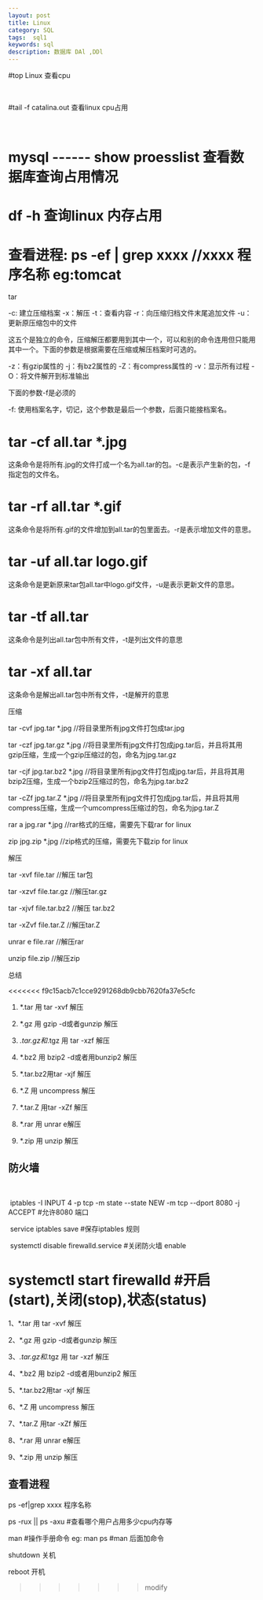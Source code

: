 ```yaml
---
layout: post
title: Linux
category: SQL
tags:  sql1
keywords: sql
description: 数据库 DAl ,DDl
---
```



#top 
	Linux 查看cpu 

​	

#tail -f catalina.out 
	查看linux cpu占用 

​	
# mysql ------  show proesslist 查看数据库查询占用情况 


# df -h 查询linux 内存占用



# 查看进程:   ps -ef | grep xxxx    //xxxx 程序名称 eg:tomcat 


tar

-c: 建立压缩档案
-x：解压
-t：查看内容
-r：向压缩归档文件末尾追加文件
-u：更新原压缩包中的文件

这五个是独立的命令，压缩解压都要用到其中一个，可以和别的命令连用但只能用其中一个。下面的参数是根据需要在压缩或解压档案时可选的。

-z：有gzip属性的
-j：有bz2属性的
-Z：有compress属性的
-v：显示所有过程
-O：将文件解开到标准输出

下面的参数-f是必须的

-f: 使用档案名字，切记，这个参数是最后一个参数，后面只能接档案名。

# tar -cf all.tar *.jpg
这条命令是将所有.jpg的文件打成一个名为all.tar的包。-c是表示产生新的包，-f指定包的文件名。

# tar -rf all.tar *.gif
这条命令是将所有.gif的文件增加到all.tar的包里面去。-r是表示增加文件的意思。

# tar -uf all.tar logo.gif
这条命令是更新原来tar包all.tar中logo.gif文件，-u是表示更新文件的意思。

# tar -tf all.tar
这条命令是列出all.tar包中所有文件，-t是列出文件的意思

# tar -xf all.tar
这条命令是解出all.tar包中所有文件，-t是解开的意思

压缩

tar -cvf jpg.tar *.jpg //将目录里所有jpg文件打包成tar.jpg 

tar -czf jpg.tar.gz *.jpg   //将目录里所有jpg文件打包成jpg.tar后，并且将其用gzip压缩，生成一个gzip压缩过的包，命名为jpg.tar.gz

 tar -cjf jpg.tar.bz2 *.jpg //将目录里所有jpg文件打包成jpg.tar后，并且将其用bzip2压缩，生成一个bzip2压缩过的包，命名为jpg.tar.bz2

tar -cZf jpg.tar.Z *.jpg   //将目录里所有jpg文件打包成jpg.tar后，并且将其用compress压缩，生成一个umcompress压缩过的包，命名为jpg.tar.Z

rar a jpg.rar *.jpg //rar格式的压缩，需要先下载rar for linux

zip jpg.zip *.jpg //zip格式的压缩，需要先下载zip for linux

解压

tar -xvf file.tar //解压 tar包

tar -xzvf file.tar.gz //解压tar.gz

tar -xjvf file.tar.bz2   //解压 tar.bz2

tar -xZvf file.tar.Z   //解压tar.Z

unrar e file.rar //解压rar

unzip file.zip //解压zip

总结

<<<<<<< f9c15acb7c1cce9291268db9cbb7620fa37e5cfc
1. *.tar 用 tar -xvf 解压


1. *.gz 用 gzip -d或者gunzip 解压
2. *.tar.gz和*.tgz 用 tar -xzf 解压
3. *.bz2 用 bzip2 -d或者用bunzip2 解压
4. *.tar.bz2用tar -xjf 解压
5. *.Z 用 uncompress 解压
6. *.tar.Z 用tar -xZf 解压
7. *.rar 用 unrar e解压
8. *.zip 用 unzip 解压





## 防火墙

​	

​	iptables -I INPUT 4 -p tcp -m state --state NEW -m tcp --dport 8080 -j ACCEPT #允许8080 端口

​	service iptables save #保存iptables 规则



​	systemctl disable firewalld.service  #关闭防火墙 enable

​	 systemctl start firewalld  #开启(start),关闭(stop),状态(status)
=======
1、*.tar 用 tar -xvf 解压

2、*.gz 用 gzip -d或者gunzip 解压

3、*.tar.gz和*.tgz 用 tar -xzf 解压

4、*.bz2 用 bzip2 -d或者用bunzip2 解压

5、*.tar.bz2用tar -xjf 解压

6、*.Z 用 uncompress 解压

7、*.tar.Z 用tar -xZf 解压

8、*.rar 用 unrar e解压

9、*.zip 用 unzip 解压



## 查看进程

ps -ef|grep xxxx 程序名称

ps -rux 	|| ps -axu	#查看哪个用户占用多少cpu内存等



man	#操作手册命令 eg:   man   ps	#man 后面加命令

shutdown 	关机

reboot	开机





>>>>>>> modify
